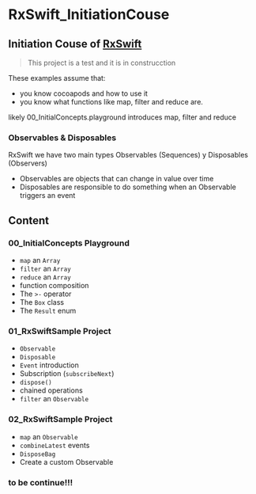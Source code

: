 # RxSwift_InitiationCouse

## Initiation Couse of [RxSwift](https://github.com/kzaher/RxSwift)

> This project is a test and it is in construcction

These examples assume that:

* you know cocoapods and how to use it
* you know what functions like map, filter and reduce are.

likely 00_InitialConcepts.playground introduces map, filter and reduce


### Observables & Disposables

RxSwift we have two main types Observables (Sequences) y Disposables (Observers)
- Observables are objects that can change in value over time
- Disposables are responsible to do something when an Observable triggers an event

## Content

### 00_InitialConcepts Playground

* `map` an `Array`
* `filter` an `Array`
* `reduce` an `Array`
* function composition
* The `>-` operator
* The `Box` class
* The `Result` enum

### 01_RxSwiftSample Project

* `Observable`
* `Disposable`
* `Event` introduction
* Subscription (`subscribeNext`)
* `dispose()`
* chained operations
* `filter` an `Observable`

### 02_RxSwiftSample Project

* `map` an `Observable`
* `combineLatest` events
* `DisposeBag` 
* Create a custom Observable


### to be continue!!!